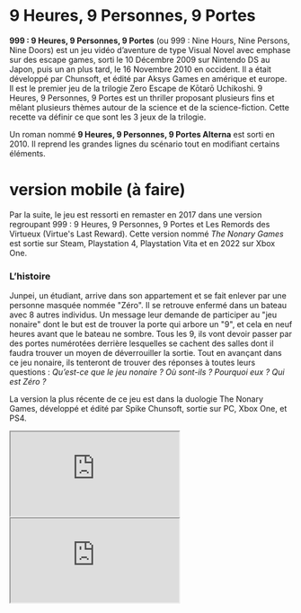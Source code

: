 # 9 Heures, 9 Personnes, 9 Portes

**999 : 9 Heures, 9 Personnes, 9 Portes** (ou 999 : Nine Hours, Nine Persons, Nine Doors) est un jeu vidéo d’aventure de type Visual Novel avec emphase sur des escape games, sorti le 10 Décembre 2009 sur Nintendo DS au Japon, puis un an plus tard, le 16 Novembre 2010 en occident. Il a était développé par Chunsoft, et édité par Aksys Games en amérique et europe. Il est le premier jeu de la trilogie Zero Escape de Kōtarō Uchikoshi. 9 Heures, 9 Personnes, 9 Portes est un thriller proposant plusieurs fins et mêlant plusieurs thèmes autour de la science et de la science-fiction. Cette recette va définir ce que sont les 3 jeux de la trilogie.

Un roman nommé **9 Heures, 9 Personnes, 9 Portes Alterna** est sorti en 2010. Il reprend les grandes lignes du scénario tout en modifiant certains éléments.

# version mobile (à faire)

Par la suite, le jeu est ressorti en remaster en 2017 dans une version regroupant 999 : 9 Heures, 9 Personnes, 9 Portes et Les Remords des Virtueux (Virtue's Last Reward). Cette version nommé *The Nonary Games* est sortie sur Steam, Playstation 4, Playstation Vita et en 2022 sur Xbox One.

### L’histoire

Junpei, un étudiant, arrive dans son appartement et se fait enlever par une personne masquée nommée "Zéro". Il se retrouve enfermé dans un bateau avec 8 autres individus. Un message leur demande de participer au "jeu nonaire" dont le but est de trouver la porte qui arbore un "9", et cela en neuf heures avant que le bateau ne sombre. Tous les 9, ils vont devoir passer par des portes numérotées derrière lesquelles se cachent des salles dont il faudra trouver un moyen de déverrouiller la sortie. Tout en avançant dans ce jeu nonaire, ils tenteront de trouver des réponses à toutes leurs questions : *Qu’est-ce que le jeu nonaire ? Où sont-ils ? Pourquoi eux ? Qui est Zéro ?*


La version la plus récente de ce jeu est dans la duologie The Nonary Games, développé et édité par Spike Chunsoft, sortie sur PC, Xbox One, et PS4.

<iframe src="https://www.youtube.com/embed/tmatwxj-jFg"></iframe>

<iframe src="https://store.steampowered.com/widget/477740/"></iframe>
